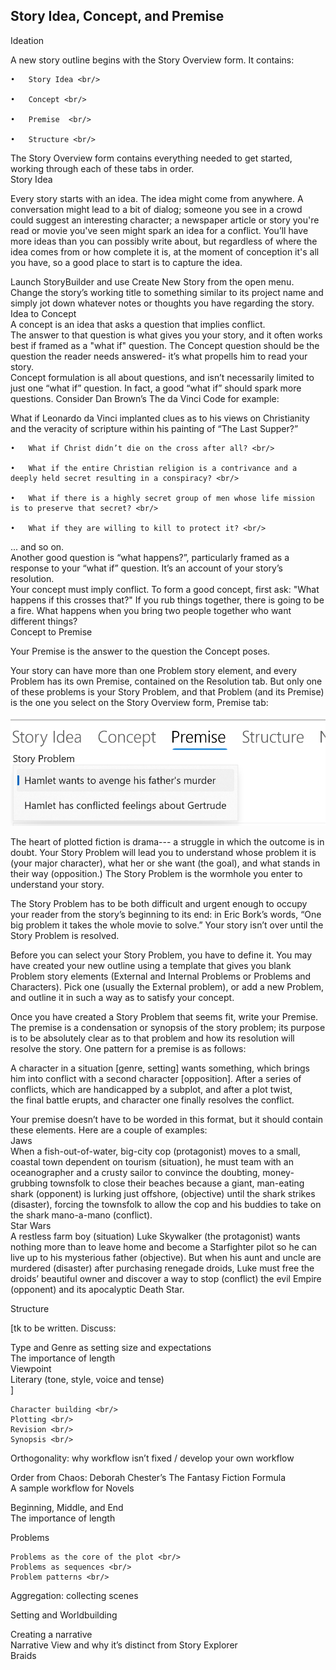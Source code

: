## Story Idea, Concept, and Premise ##
Ideation <br/>


A new story outline begins with the Story Overview form. It contains: <br/>

	•	Story Idea <br/>

	•	Concept <br/>

	•	Premise  <br/>

	•	Structure <br/>


The Story Overview form contains everything needed to get started, working through each of these tabs in order. <br/>
Story Idea <br/>

Every story starts with an idea. The idea might come from anywhere.  A conversation might lead to a bit of dialog; someone you see in a crowd could suggest an interesting character; a newspaper article or story you're read or movie you've seen might spark an idea for a conflict.  You’ll have more ideas than you can possibly write about, but regardless of where the idea comes from or how complete it is, at the moment of conception it's all you have, so a good place to start is to capture the idea.  <br/>

Launch StoryBuilder and use Create New Story from the open menu. Change the story’s working title to something similar to its project name and simply jot down whatever notes or thoughts you have regarding the story. <br/>
Idea to Concept <br/>
A concept is an idea that asks a question that implies conflict.  <br/>
The answer to that question is what gives you your story, and it often works best if framed as a "what if" question. The Concept question should be the question the reader needs answered- it’s what propells him to read your story. <br/>
Concept formulation is all about questions, and isn’t necessarily limited to just one “what if” question. In fact, a good “what if” should spark more questions.  Consider Dan Brown’s The da Vinci Code for example: <br/>

What if Leonardo da Vinci implanted clues as to his views on Christianity and the veracity of scripture within his painting of “The Last Supper?” <br/>

	•	What if Christ didn’t die on the cross after all? <br/>

	•	What if the entire Christian religion is a contrivance and a deeply held secret resulting in a conspiracy? <br/>

	•	What if there is a highly secret group of men whose life mission is to preserve that secret? <br/>

	•	What if they are willing to kill to protect it? <br/>

... and so on. <br/>
Another good question is  “what happens?”,  particularly framed as a response to your “what if” question. It’s an account of your story’s resolution. <br/>
Your concept must imply conflict. To form a good concept, first ask: "What happens if this crosses that?" If you rub  things together, there is going to be a fire. What happens when you bring two people together who want different things?  <br/>
Concept to Premise <br/>

Your Premise is the answer to the question the Concept poses.   <br/>

Your story can have more than one Problem story element, and every Problem has its own Premise, contained on the Resolution tab. But only one of these problems is your Story Problem, and that Problem  (and its Premise) is the one you select on the Story Overview form, Premise tab: <br/>

![](Clipboard-Image-144.png)

The heart of plotted fiction is drama--- a struggle in which the outcome is in doubt. Your Story Problem will lead you to understand whose problem it is (your major character), what her or she want (the goal), and what stands in their way (opposition.) The Story Problem is the wormhole you enter to understand your story. <br/>

The Story Problem has to be both difficult and urgent enough to occupy your reader from the story’s beginning to its end:  in Eric Bork’s words, “One big problem it takes the whole movie to solve.” Your story isn’t over until the Story Problem is resolved. <br/>

Before you can select your Story Problem, you have to define it. You may have created your new outline using a template that gives you blank Problem story elements (External and Internal Problems or Problems and Characters). Pick one (usually the External problem), or add a new Problem, and outline it in such a way as to satisfy your concept. <br/>

Once you have created a Story Problem that seems fit, write your Premise. The premise is a condensation or synopsis of the story problem; its purpose is to be absolutely clear as to that problem and how its resolution will resolve the story. One pattern for a premise is as follows: <br/>

A character in a situation [genre, setting] wants something, which brings him into conflict with a second character [opposition]. After a series of conflicts, which are handicapped by a subplot, and after a plot twist, the final battle erupts, and character one finally resolves the conflict. <br/>

Your premise doesn’t have to be worded in this format, but it should contain these elements. Here are a couple of examples: <br/>
Jaws <br/>
When a fish-out-of-water, big-city cop (protagonist) moves to a small, coastal town dependent on tourism (situation), he must team with an oceanographer and a crusty sailor to convince the doubting, money-grubbing townsfolk to close their beaches because a giant, man-eating shark (opponent) is lurking just offshore,  (objective) until the shark strikes (disaster), forcing the townsfolk to allow the cop and his buddies to take on the shark mano-a-mano (conflict). <br/>
Star Wars <br/>
A restless farm boy (situation) Luke Skywalker (the protagonist) wants nothing more than to leave home and become a Starfighter pilot so he can live up to his mysterious father (objective). But when his aunt and uncle are murdered (disaster) after purchasing renegade droids, Luke must free the droids’ beautiful owner and discover a way to stop (conflict) the evil Empire (opponent) and its apocalyptic Death Star. <br/>

Structure <br/>

[tk to be written. Discuss: <br/>

Type and Genre as setting size and expectations <br/>
The importance of length <br/>
Viewpoint <br/>
Literary (tone, style, voice and tense) <br/>
] <br/>


	Character building <br/>
	Plotting <br/>
	Revision <br/>
	Synopsis <br/>
Orthogonality: why workflow isn’t fixed / develop your own workflow <br/>

Order from Chaos:  Deborah Chester’s The Fantasy Fiction Formula <br/>
	A sample workflow for Novels <br/>

Beginning, Middle, and End <br/>
	The importance of length <br/>

Problems <br/>

	Problems as the core of the plot <br/>
	Problems as sequences <br/>
	Problem patterns <br/>

Aggregation: collecting scenes <br/>

Setting and Worldbuilding <br/>

Creating a narrative <br/>
	Narrative View and why it’s distinct from Story Explorer <br/>
	Braids <br/>
